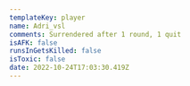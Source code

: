 ```yaml
---
templateKey: player
name: Adri_vsl
comments: Surrendered after 1 round, 1 quit
isAFK: false
runsInGetsKilled: false
isToxic: false
date: 2022-10-24T17:03:30.419Z
---
```

